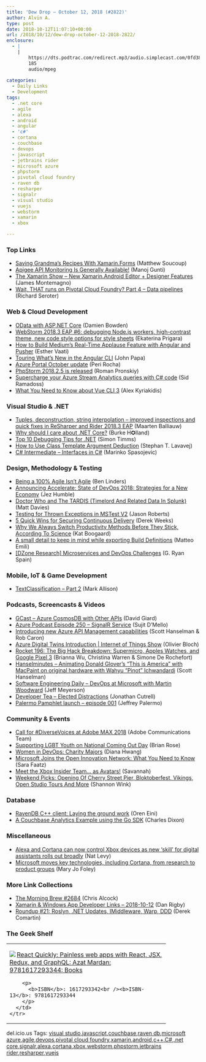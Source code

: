 ```yaml
---
title: 'Dew Drop – October 12, 2018 (#2822)'
author: Alvin A.
type: post
date: 2018-10-12T11:07:10+00:00
url: /2018/10/12/dew-drop-october-12-2018-2822/
enclosure:
  - |
    |
        https://dts.podtrac.com/redirect.mp3/audio.simplecast.com/0fd38b3b.mp3
        185
        audio/mpeg
        
categories:
  - Daily Links
  - Development
tags:
  - .net core
  - agile
  - alexa
  - android
  - angular
  - 'c#'
  - cortana
  - couchbase
  - devops
  - javascript
  - jetbrains rider
  - microsoft azure
  - phpstorm
  - pivotal cloud foundry
  - raven db
  - resharper
  - signalr
  - visual studio
  - vuejs
  - webstorm
  - xamarin
  - xbox

---
```

### <a name="top"></a>Top Links

  * <a href="https://www.smashingmagazine.com/2018/10/android-ios-mobile-apps-xamarin-forms/" target="_blank">Saving Grandma’s Recipes With Xamarin.Forms</a> (Matthew Soucoup)
  * <a href="https://apigee.com/about/blog/api-technology/apigee-api-monitoring-generally-available" target="_blank">Apigee API Monitoring Is Generally Available!</a> (Manoj Gunti)
  * <a href="https://channel9.msdn.com/Shows/XamarinShow/New-XamarinAndroid-Editor--Designer-Features?WT.mc_id=DX_MVP4025064" target="_blank">The Xamarin Show &#8211; New Xamarin.Android Editor + Designer Features</a> (James Montemagno)
  * <a href="https://seroter.wordpress.com/2018/10/11/wait-that-runs-on-pivotal-cloud-foundry-part-4-data-pipelines/" target="_blank">Wait, THAT runs on Pivotal Cloud Foundry? Part 4 – Data pipelines</a> (Richard Seroter)



### <a name="web"></a>Web & Cloud Development

  * <a href="https://damienbod.com/2018/10/12/odata-with-asp-net-core/" target="_blank">OData with ASP.NET Core</a> (Damien Bowden)
  * <a href="https://blog.jetbrains.com/webstorm/2018/10/webstorm-2018-3-eap-6/" target="_blank">WebStorm 2018.3 EAP #6: debugging Node.js workers, high-contrast theme, new code style options for style sheets</a> (Ekaterina Prigara)
  * <a href="https://code.tutsplus.com/tutorials/how-to-build-mediums-real-time-applause-feature-with-angular-and-pusher--cms-31909" target="_blank">How to Build Medium&#8217;s Real-Time Applause Feature with Angular and Pusher</a> (Esther Vaati)
  * <a href="https://johnpapa.net/touringangularcli6/" target="_blank">Touring What&#8217;s New in the Angular CLI</a> (John Papa)
  * <a href="https://azure.microsoft.com/blog/azure-portal-october-update/" target="_blank">Azure Portal October update</a> (Peri Rocha)
  * <a href="https://blog.jetbrains.com/phpstorm/2018/10/phpstorm-2018-2-5-is-released/" target="_blank">PhpStorm 2018.2.5 is released</a> (Roman Pronskiy)
  * <a href="https://azure.microsoft.com/blog/supercharge-your-azure-stream-analytics-query-with-c-code/" target="_blank">Supercharge your Azure Stream Analytics queries with C# code</a> (Sid Ramadoss)
  * <a href="https://www.telerik.com/blogs/what-you-need-to-know-about-vue-cli-3" target="_blank">What You Need to Know about Vue CLI 3</a> (Alex Kyriakidis)



### <a name="dotnet"></a>Visual Studio & .NET

  * <a href="https://blog.jetbrains.com/dotnet/2018/10/11/tuples-deconstruction-string-interpolation-improved-inspections-quick-fixes-resharper-rider-2018-3-eap/" target="_blank">Tuples, deconstruction, string interpolation – improved inspections and quick fixes in ReSharper and Rider 2018.3 EAP</a> (Maarten Balliauw)
  * <a href="https://burkeknowswords.com/why-should-i-care-about-net-core-18e525a5db13?source=rss----4589066e7886---4" target="_blank">Why should I care about .NET Core?</a> (Burke H✪lland)
  * <a href="https://stackify.com/debugging-tips-net/" target="_blank">Top 10 Debugging Tips for .NET</a> (Simon Timms)
  * <a href="https://blogs.msdn.microsoft.com/vcblog/2018/10/11/how-to-use-class-template-argument-deduction/" target="_blank">How to Use Class Template Argument Deduction</a> (Stephan T. Lavavej)
  * <a href="https://code-maze.com/csharp-interfaces/" target="_blank">C# Intermediate – Interfaces in C#</a> (Marinko Spasojevic)



### <a name="design"></a>Design, Methodology & Testing

  * <a href="https://www.benlinders.com/news/interview-growit/" target="_blank">Being a 100% Agile Isn’t Agile</a> (Ben Linders)
  * <a href="https://devops-research.com/2018/08/announcing-accelerate-state-of-devops-2018/" target="_blank">Announcing Accelerate: State of DevOps 2018: Strategies for a New Economy</a> (Jez Humble)
  * <a href="https://www.splunk.com/blog/2018/10/12/doctor-who-and-the-tardis-timelord-and-related-data-in-splunk.html" target="_blank">Doctor Who and The TARDIS (Timelord And Related Data In Splunk)</a> (Matt Davies)
  * <a href="http://dontcodetired.com/blog/post/Testing-for-Thrown-Exceptions-in-MSTest-V2" target="_blank">Testing for Thrown Exceptions in MSTest V2</a> (Jason Roberts)
  * <a href="https://dzone.com/articles/5-quick-wins-for-securing-continuous-delivery?utm_medium=feed&utm_source=feedpress.me&utm_campaign=Feed%3A+dzone%2Fdevops" target="_blank">5 Quick Wins for Securing Continuous Delivery</a> (Derek Weeks)
  * <a href="https://blog.trello.com/how-to-stick-with-a-productivity-method" target="_blank">Why We Always Switch Productivity Methods Before They Stick, According To Science</a> (Kat Boogaard)
  * <a href="http://feedproxy.google.com/~r/MattsAlmSpace/~3/C0t9_PVI2uo/a-small-detail-to-keep-in-mind-while.html" target="_blank">A small detail to keep in mind while exporting Build Definitions</a> (Matteo Emili)
  * <a href="https://dzone.com/articles/dzone-research-microservices-and-devops-challenges" target="_blank">[DZone Research] Microservices and DevOps Challenges</a> (G. Ryan Spain)



### <a name="mobile"></a>Mobile, IoT & Game Development

  * <a href="http://feedproxy.google.com/~r/StylingAndroid/~3/cPDoFiCoPAQ/" target="_blank">TextClassification – Part 2</a> (Mark Allison)



### <a name="podcasts"></a>Podcasts, Screencasts & Videos

  * <a href="http://DavidGiard.com/2018/10/11/AzureCosmosDBWithOtherAPIs.aspx" target="_blank">GCast &#8211; Azure CosmosDB with Other APIs</a> (David Giard)
  * <a href="http://azpodcast.azurewebsites.net/post/Episode-250-SignalR-Service" target="_blank">Azure Podcast Episode 250 &#8211; SignalR Service</a> (Sujit D&#8217;Mello)
  * <a href="https://channel9.msdn.com/Shows/Azure-Friday/Introducing-new-Azure-API-Management-capabilities?WT.mc_id=DX_MVP4025064" target="_blank">Introducing new Azure API Management capabilities</a> (Scott Hanselman & Rob Caron)
  * <a href="https://channel9.msdn.com/Shows/Internet-of-Things-Show/Azure-Digital-Twins-Introduction?WT.mc_id=DX_MVP4025064" target="_blank">Azure Digital Twins Introduction | Internet of Things Show</a> (Olivier Bloch)
  * <a href="http://relay.fm/rocket/196" target="_blank">Rocket 196: The Big Hack Breakdown: Supermicro, Apples Watches, and Google Pixel 3</a> (Brianna Wu, Christina Warren & Simone De Rochefort)
  * <a href="https://dts.podtrac.com/redirect.mp3/audio.simplecast.com/0fd38b3b.mp3" target="_blank">Hanselminutes &#8211; Animating Donald Glover&#8217;s &#8220;This is America&#8221; with MacPaint on original hardware with Wahyu &#8220;Pinot&#8221; Ichwandardi</a> (Scott Hanselman)
  * <a href="https://softwareengineeringdaily.com/2018/10/12/devops-at-microsoft-with-martin-woodward/" target="_blank">Software Engineering Daily &#8211; DevOps at Microsoft with Martin Woodward</a> (Jeff Meyerson)
  * <a href="http://developertea.simplecast.fm/76d92c06" target="_blank">Developer Tea &#8211; Elected Distractions</a> (Jonathan Cutrell)
  * <a href="http://feeds.jeffreypalermo.com/~r/jeffreypalermo/~3/80r6MnlQOZA/" target="_blank">Palermo Pamphlet launch – episode 001</a> (Jeffrey Palermo)



### <a name="events"></a>Community & Events

  * <a href="https://theblog.adobe.com/call-for-diversevoices-at-adobe-max-2018/" target="_blank">Call for #DiverseVoices at Adobe MAX 2018</a> (Adobe Communications Team)
  * <a href="https://content.pivotal.io/home-page/supporting-lgbt-youth-on-national-coming-out-day" target="_blank">Supporting LGBT Youth on National Coming Out Day</a> (Brian Rose)
  * <a href="https://dzone.com/articles/women-in-devops-charity-majors?utm_medium=feed&utm_source=feedpress.me&utm_campaign=Feed%3A+dzone%2Fdevops" target="_blank">Women in DevOps: Charity Majors</a> (Diana Hwang)
  * <a href="https://www.telerik.com/blogs/microsoft-joins-the-open-innovation-network-what-you-need-to-know" target="_blank">Microsoft Joins the Open Innovation Network: What You Need to Know</a> (Sara Faatz)
  * <a href="https://news.xbox.com/en-us/2018/10/11/meet-the-xbox-insider-team-as-avatars/" target="_blank">Meet the Xbox Insider Team… as Avatars!</a> (Savannah)
  * <a href="https://www.uwishunu.com/2018/10/things-to-do-this-weekend-philadelphia-october-12-14-2018/" target="_blank">Weekend Picks: Opening Of Cherry Street Pier, Bloktoberfest, Vikings, Open Studio Tours And More</a> (Shannon Wink)



### <a name="sql"></a>Database

  * <a href="http://feedproxy.google.com/~r/AyendeRahien/~3/2lYmty83CGo/ravendb-c-client-laying-the-ground-work" target="_blank">RavenDB C++ client: Laying the ground work</a> (Oren Eini)
  * <a href="https://blog.couchbase.com/a-couchbase-analytics-example-using-the-go-sdk/" target="_blank">A Couchbase Analytics Example using the Go SDK</a> (Charles Dixon)



### <a name="misc"></a>Miscellaneous

  * <a href="https://www.geekwire.com/2018/alexa-cortana-can-now-control-xbox-devices-new-skill-digital-assistants-rolls-broadly/" target="_blank">Alexa and Cortana can now control Xbox devices as new ‘skill’ for digital assistants rolls out broadly</a> (Nat Levy)
  * <a href="https://www.zdnet.com/article/microsoft-moves-key-technologies-including-cortana-from-research-to-product-groups/#ftag=RSSbaffb68" target="_blank">Microsoft moves key technologies, including Cortana, from research to product groups</a> (Mary Jo Foley)



### <a name="links"></a>More Link Collections

  * <a href="http://feedproxy.google.com/~r/ReflectivePerspective/~3/otAMOSPGgjY/" target="_blank">The Morning Brew #2684</a> (Chris Alcock)
  * <a href="https://links.danrigby.com/2018/10/app-developer-links-2018-10-12/" target="_blank">Xamarin & Windows App Developer Links &#8211; 2018-10-12</a> (Dan Rigby)
  * <a href="https://codeopinion.com/roundup-21/" target="_blank">Roundup #21: Roslyn, .NET Updates, IMiddleware, Warp, DDD</a> (Derek Comartin)



### <a name="shelf"></a>The Geek Shelf

<div class="wlWriterEditableSmartContent" id="scid:7dc1bd33-94bd-46fd-a20b-0131235bcd47:030dfda6-cb17-4cff-a1fa-205fab16658e" style="margin: 0px; padding: 0px; float: none; display: inline;">
  <table cellspacing="0" cellpadding="2" width="400" border="0" unselectable="on">
    <tr>
      <td valign="top" width="400">
        <p>
          <a title="React Quickly: Painless web apps with React, JSX, Redux, and GraphQL: Azat Mardan: 9781617293344: Books" href="https://www.amazon.com/exec/obidos/ASIN/1617293342/amavin-20"><img data-recalc-dims="1" decoding="async" src="https://i0.wp.com/images-na.ssl-images-amazon.com/images/I/5159foIB0EL._AC_US218_.jpg?w=660&#038;ssl=1" border="0" align="left" style="float:left" />React Quickly: Painless web apps with React, JSX, Redux, and GraphQL: Azat Mardan: 9781617293344: Books</a>
        </p>
        
        <p>
          <b>ISBN</b>: 1617293342<br /><b>ISBN-13</b>: 9781617293344
        </p>
      </td>
    </tr>
  </table>
</div>



<div class="wlWriterEditableSmartContent" id="scid:77ECF5F8-D252-44F5-B4EB-D463C5396A79:452a7b74-db30-4063-8aa0-01db9d946ecd" style="margin: 0px; padding: 0px; float: none; display: inline;">
  del.icio.us Tags: <a href="http://del.icio.us/popular/visual+studio" rel="tag">visual studio</a>,<a href="http://del.icio.us/popular/javascript" rel="tag">javascript</a>,<a href="http://del.icio.us/popular/couchbase" rel="tag">couchbase</a>,<a href="http://del.icio.us/popular/raven+db" rel="tag">raven db</a>,<a href="http://del.icio.us/popular/microsoft+azure" rel="tag">microsoft azure</a>,<a href="http://del.icio.us/popular/agile" rel="tag">agile</a>,<a href="http://del.icio.us/popular/devops" rel="tag">devops</a>,<a href="http://del.icio.us/popular/pivotal+cloud+foundry" rel="tag">pivotal cloud foundry</a>,<a href="http://del.icio.us/popular/xamarin" rel="tag">xamarin</a>,<a href="http://del.icio.us/popular/android" rel="tag">android</a>,<a href="http://del.icio.us/popular/c%2b%2b" rel="tag">c++</a>,<a href="http://del.icio.us/popular/C%23" rel="tag">C#</a>,<a href="http://del.icio.us/popular/.net+core" rel="tag">.net core</a>,<a href="http://del.icio.us/popular/signalr" rel="tag">signalr</a>,<a href="http://del.icio.us/popular/alexa" rel="tag">alexa</a>,<a href="http://del.icio.us/popular/cortana" rel="tag">cortana</a>,<a href="http://del.icio.us/popular/xbox" rel="tag">xbox</a>,<a href="http://del.icio.us/popular/webstorm" rel="tag">webstorm</a>,<a href="http://del.icio.us/popular/phpstorm" rel="tag">phpstorm</a>,<a href="http://del.icio.us/popular/jetbrains+rider" rel="tag">jetbrains rider</a>,<a href="http://del.icio.us/popular/resharper" rel="tag">resharper</a>,<a href="http://del.icio.us/popular/vuejs" rel="tag">vuejs</a>
</div>